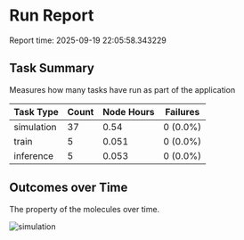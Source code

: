# Run Report
Report time: 2025-09-19 22:05:58.343229

## Task Summary
Measures how many tasks have run as part of the application

| Task Type   |   Count |   Node Hours | Failures   |
|-------------|---------|--------------|------------|
| simulation  |      37 |        0.54  | 0 (0.0%)   |
| train       |       5 |        0.051 | 0 (0.0%)   |
| inference   |       5 |        0.053 | 0 (0.0%)   |

## Outcomes over Time
The property of the molecules over time.

![simulation](simulation-outputs.png)
